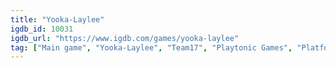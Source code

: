 ```yaml
---
title: "Yooka-Laylee"
igdb_id: 10031
igdb_url: "https://www.igdb.com/games/yooka-laylee"
tag: ["Main game", "Yooka-Laylee", "Team17", "Playtonic Games", "Platform", "Adventure", "Indie", "Single player", "Multiplayer", "Co-operative", "Split screen", "Third person", "Action", "Fantasy", "Open world"]
---
```

